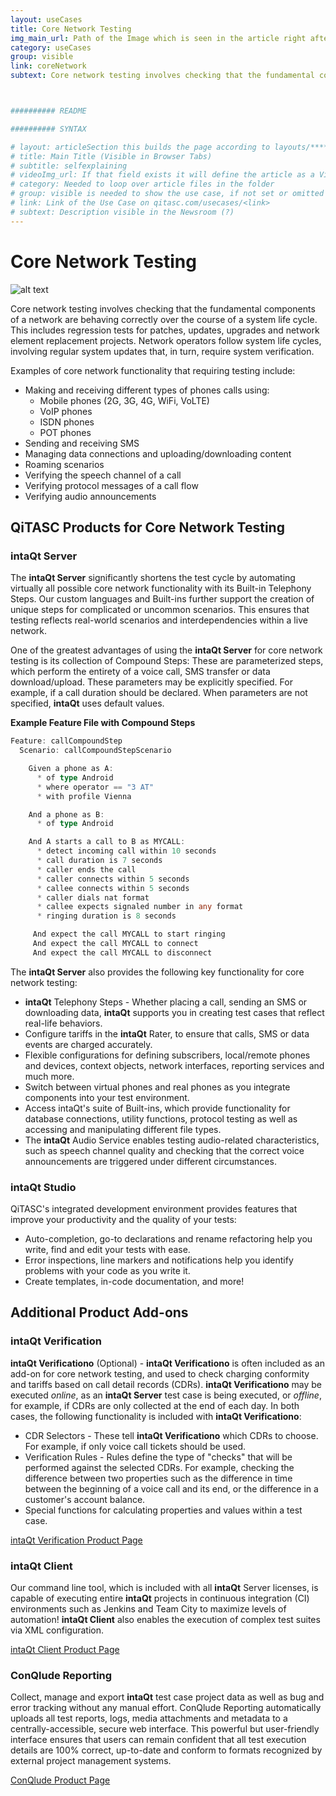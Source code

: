 ```yaml
---
layout: useCases
title: Core Network Testing
img_main_url: Path of the Image which is seen in the article right after the Title and subtext
category: useCases
group: visible
link: coreNetwork
subtext: Core network testing involves checking that the fundamental components of a network are behaving correctly over the course of a system life cycle. This includes regression tests for patches, updates, upgrades and network element replacement projects. Network operators follow system life cycles, involving regular system updates that, in turn, require system verification.



########## README

########## SYNTAX

# layout: articleSection this builds the page according to layouts/*********.html
# title: Main Title (Visible in Browser Tabs)
# subtitle: selfexplaining
# videoImg_url: If that field exists it will define the article as a Video and takes the image as a preview in the newsroom
# category: Needed to loop over article files in the folder
# group: visible is needed to show the use case, if not set or omitted it will not appear
# link: Link of the Use Case on qitasc.com/usecases/<link>
# subtext: Description visible in the Newsroom (?)
---
```


# Core Network Testing
![alt text](../NewWebsite/CoreNetwork.png)

Core network testing involves checking that the fundamental components of a network are behaving correctly over the course of a system life cycle. This includes regression tests for patches, updates, upgrades and network element replacement projects. Network operators follow system life cycles, involving regular system updates that, in turn, require system verification.

Examples of core network functionality that requiring testing include:
* Making and receiving different types of phones calls using:
  * Mobile phones (2G, 3G, 4G, WiFi, VoLTE)
  * VoIP phones
  * ISDN phones
  * POT phones
* Sending and receiving SMS
* Managing data connections and uploading/downloading content
* Roaming scenarios
* Verifying the speech channel of a call
* Verifying protocol messages of a call flow
* Verifying audio announcements

## QiTASC Products for Core Network Testing <a name="products"></a>

### intaQt Server
The **intaQt Server** significantly shortens the test cycle by automating virtually all possible core network functionality with its Built-in Telephony Steps. Our custom languages and Built-ins further support the creation of unique steps for complicated or uncommon scenarios. This ensures that testing reflects real-world scenarios and interdependencies within a live network.

One of the greatest advantages of using the **intaQt Server** for core network testing is its collection of Compound Steps: These are parameterized steps, which perform the entirety of a voice call, SMS transfer or data download/upload. These parameters may be explicitly specified. For example, if a call duration should be declared. When parameters are not specified, **intaQt** uses default values.

**Example Feature File with Compound Steps**
```go
Feature: callCompoundStep
  Scenario: callCompoundStepScenario

    Given a phone as A:
      * of type Android
      * where operator == "3 AT"
      * with profile Vienna

    And a phone as B:
      * of type Android

    And A starts a call to B as MYCALL:
      * detect incoming call within 10 seconds
      * call duration is 7 seconds
      * caller ends the call
      * caller connects within 5 seconds
      * callee connects within 5 seconds
      * caller dials nat format
      * callee expects signaled number in any format
      * ringing duration is 8 seconds

     And expect the call MYCALL to start ringing
     And expect the call MYCALL to connect
     And expect the call MYCALL to disconnect
```

The **intaQt Server** also provides the following key functionality for core network testing:
* **intaQt** Telephony Steps - Whether placing a call, sending an SMS or downloading data, **intaQt** supports you in creating test cases that reflect real-life behaviors.
* Configure tariffs in the **intaQt** Rater, to ensure that calls, SMS or data events are charged accurately.
* Flexible configurations for defining subscribers, local/remote phones and devices, context objects, network interfaces, reporting services and much more.
* Switch between virtual phones and real phones as you integrate components into your test environment.
* Access intaQt's suite of Built-ins, which provide functionality for database connections, utility functions, protocol testing as well as accessing and manipulating different file types.
* The **intaQt** Audio Service enables testing audio-related characteristics, such as speech channel quality and checking that the correct voice announcements are triggered under different circumstances.

### intaQt Studio
QiTASC's integrated development environment provides features that improve your productivity and the quality of your tests:
* Auto-completion, go-to declarations and rename refactoring help you write, find and edit your tests with ease.
* Error inspections, line markers and notifications help you identify problems with your code as you write it.
* Create templates, in-code documentation, and more!

## Additional Product Add-ons

### intaQt Verification
**intaQt Verificationo** (Optional) - **intaQt Verificationo** is often included as an add-on for core network testing, and used to check charging conformity and tariffs based on call detail records (CDRs). **intaQt Verificationo** may be executed *online*, as an **intaQt Server** test case is being executed, or *offline*, for example, if CDRs are only collected at the end of each day. In both cases, the following functionality is included with **intaQt Verificationo**:

* CDR Selectors - These tell **intaQt Verificationo** which CDRs to choose. For example, if only voice call tickets should be used.
* Verification Rules - Rules define the type of "checks" that will be performed against the selected CDRs. For example, checking the difference between two properties such as the difference in time between the beginning of a voice call and its end, or the difference in a customer's account balance.
* Special functions for calculating properties and values within a test case.

[intaQt Verification Product Page](linkNotYetExisting.html)

### intaQt Client
Our command line tool, which is included with all **intaQt** Server licenses, is capable of executing entire **intaQt** projects in continuous integration (CI) environments such as Jenkins and Team City to maximize levels of automation! **intaQt Client** also enables the execution of complex test suites via XML configuration.

[intaQt Client Product Page](linkNotYetExisting.html)

### ConQlude Reporting
Collect, manage and export **intaQt** test case project data as well as bug and error tracking without any manual effort. ConQlude Reporting automatically uploads all test reports, logs, media attachments and metadata to a centrally-accessible, secure web interface. This powerful but user-friendly interface ensures that users can remain confident that all test execution details are 100% correct, up-to-date and conform to formats recognized by external project management systems.

[ConQlude Product Page](linkNotYetExisting.html)
